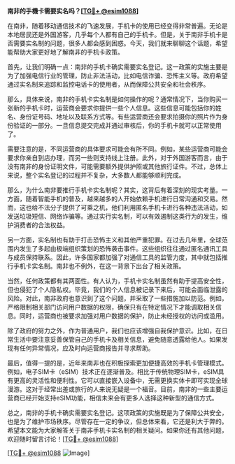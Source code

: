**南非的手機卡需要实名吗？[[TG💪+ @esim1088](https://t.me/s/esim1088)]**

在南非，随着移动通信技术的飞速发展，手机卡的使用已经变得非常普遍。无论是本地居民还是外国游客，几乎每个人都有自己的手机卡。但是，关于南非手机卡是否需要实名制的问题，很多人都会感到困惑。今天，我们就来聊聊这个话题，希望能帮助大家更好地了解南非的手机卡政策。

首先，让我们明确一点：南非的手机卡确实需要实名登记。这一政策的实施主要是为了加强电信行业的管理，防止非法活动，比如电信诈骗、恐怖主义等。政府希望通过实名制来追踪和监控电话卡的使用者，从而保障公共安全和社会秩序。

那么，具体来说，南非的手机卡实名制是如何操作的呢？通常情况下，当你购买一张新的手机卡时，运营商会要求你提供一些个人信息。这些信息可能包括你的姓名、身份证号码、地址以及联系方式等。有些运营商还会要求拍摄你的照片作为身份验证的一部分。一旦信息提交完成并通过审核后，你的手机卡就可以正常使用了。

需要注意的是，不同运营商的具体要求可能会有所不同。例如，某些运营商可能会要求你亲自到店办理，而另一些则支持线上注册。此外，对于外国游客而言，由于没有南非的身份证明文件，可能需要额外提供护照或其他旅行证件。不过，总体上来说，整个实名登记的过程并不复杂，大多数人都能够顺利完成。

那么，为什么南非要推行手机卡实名制呢？其实，这背后有着深刻的现实考量。一方面，随着智能手机的普及，越来越多的人开始依赖手机进行日常沟通和交易。然而，这也给不法分子提供了可乘之机，他们利用匿名手机卡进行各种违法活动，如发送垃圾短信、网络诈骗等。通过实行实名制，可以有效遏制这类行为的发生，维护消费者的合法权益。

另一方面，实名制也有助于打击恐怖主义和其他严重犯罪。在过去几年里，全球范围内发生了多起由极端组织策划的恐怖袭击事件。这些组织往往通过匿名通讯工具与成员保持联系。因此，许多国家都加强了对通信工具的监管力度，其中就包括推行手机卡实名制。南非也不例外，在这一背景下出台了相关政策。

当然，任何政策都有其两面性。有人认为，手机卡实名制虽然有助于提高安全性，但也侵犯了个人隐私权。毕竟，我们的个人信息被记录下来后，可能会面临泄露的风险。对此，南非政府也意识到了这个问题，并采取了一些措施加以防范。例如，严格限制相关部门访问用户数据的权限，确保只有在特定情况下才能调取相关信息。同时，运营商也被要求加强对用户数据的保护，防止未经授权的访问或滥用。

除了政府的努力之外，作为普通用户，我们也应该增强自我保护意识。比如，在日常生活中要注意妥善保管自己的手机卡及相关信息，避免随意透露给他人。如果发现有任何异常情况，应及时向运营商报告并寻求帮助。

最后，值得一提的是，近年来南非也在积极探索更加便捷高效的手机卡管理模式。例如，电子SIM卡（eSIM）技术正在逐渐普及。相比于传统物理SIM卡，eSIM具有更高的灵活性和便利性。它可以直接嵌入设备中，无需更换实体卡即可实现全球漫游。这对于经常出差或旅行的人来说无疑是一个福音。目前，南非的一些主要运营商已经开始支持eSIM功能，相信未来会有更多人选择这种新型的通信方式。

总之，南非的手机卡确实需要实名登记。这项政策的实施既是为了保障公共安全，也是为了维护市场秩序。尽管存在一定的争议，但总体来看，它还是利大于弊的。希望本文能为大家解答关于南非手机卡实名制的相关疑问。如果你还有其他问题，欢迎随时留言讨论！[[TG💪+ @esim1088](https://t.me/s/esim1088)] 

[[TG💪+ @esim1088](https://t.me/s/esim1088) ![Image](https://i.postimg.cc/4NQfJmqS/Snipaste-2025-05-13-00-14-12.png)]